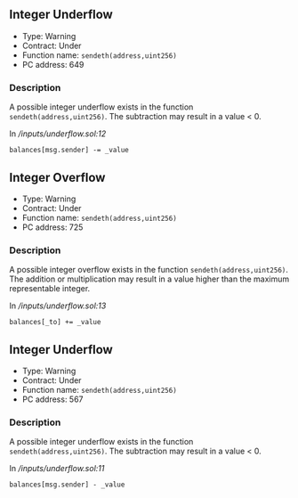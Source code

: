 

## Integer Underflow

- Type: Warning
- Contract: Under
- Function name: `sendeth(address,uint256)`
- PC address: 649



### Description

A possible integer underflow exists in the function `sendeth(address,uint256)`.
The subtraction may result in a value < 0.

In *<TESTDATA>/inputs/underflow.sol:12*

```
balances[msg.sender] -= _value
```


## Integer Overflow 

- Type: Warning
- Contract: Under
- Function name: `sendeth(address,uint256)`
- PC address: 725



### Description

A possible integer overflow exists in the function `sendeth(address,uint256)`.
The addition or multiplication may result in a value higher than the maximum representable integer.

In *<TESTDATA>/inputs/underflow.sol:13*

```
balances[_to] += _value
```


## Integer Underflow

- Type: Warning
- Contract: Under
- Function name: `sendeth(address,uint256)`
- PC address: 567



### Description

A possible integer underflow exists in the function `sendeth(address,uint256)`.
The subtraction may result in a value < 0.

In *<TESTDATA>/inputs/underflow.sol:11*

```
balances[msg.sender] - _value
```
